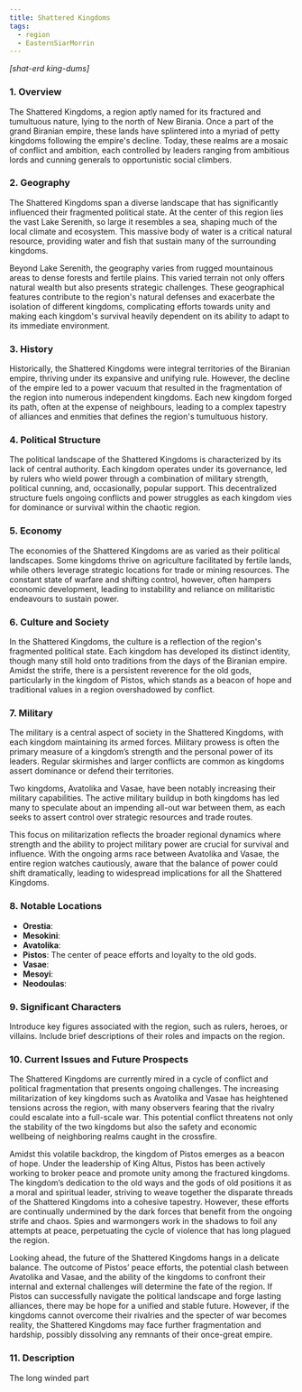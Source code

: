 ```yaml
---
title: Shattered Kingdoms
tags:
  - region
  - EasternSiarMorrin
---
```

*[shat-erd king-dums]*
### 1. **Overview**

The Shattered Kingdoms, a region aptly named for its fractured and tumultuous nature, lying to the north of New Birania. Once a part of the grand Biranian empire, these lands have splintered into a myriad of petty kingdoms following the empire's decline. Today, these realms are a mosaic of conflict and ambition, each controlled by leaders ranging from ambitious lords and cunning generals to opportunistic social climbers.

### 2. **Geography**

The Shattered Kingdoms span a diverse landscape that has significantly influenced their fragmented political state. At the center of this region lies the vast Lake Serenith, so large it resembles a sea, shaping much of the local climate and ecosystem. This massive body of water is a critical natural resource, providing water and fish that sustain many of the surrounding kingdoms.

Beyond Lake Serenith, the geography varies from rugged mountainous areas to dense forests and fertile plains. This varied terrain not only offers natural wealth but also presents strategic challenges. These geographical features contribute to the region's natural defenses and exacerbate the isolation of different kingdoms, complicating efforts towards unity and making each kingdom's survival heavily dependent on its ability to adapt to its immediate environment.

### 3. **History**

Historically, the Shattered Kingdoms were integral territories of the Biranian empire, thriving under its expansive and unifying rule. However, the decline of the empire led to a power vacuum that resulted in the fragmentation of the region into numerous independent kingdoms. Each new kingdom forged its path, often at the expense of neighbours, leading to a complex tapestry of alliances and enmities that defines the region's tumultuous history.

### 4. **Political Structure**

The political landscape of the Shattered Kingdoms is characterized by its lack of central authority. Each kingdom operates under its governance, led by rulers who wield power through a combination of military strength, political cunning, and, occasionally, popular support. This decentralized structure fuels ongoing conflicts and power struggles as each kingdom vies for dominance or survival within the chaotic region.

### 5. **Economy**

The economies of the Shattered Kingdoms are as varied as their political landscapes. Some kingdoms thrive on agriculture facilitated by fertile lands, while others leverage strategic locations for trade or mining resources. The constant state of warfare and shifting control, however, often hampers economic development, leading to instability and reliance on militaristic endeavours to sustain power.

### 6. **Culture and Society**

In the Shattered Kingdoms, the culture is a reflection of the region's fragmented political state. Each kingdom has developed its distinct identity, though many still hold onto traditions from the days of the Biranian empire. Amidst the strife, there is a persistent reverence for the old gods, particularly in the kingdom of Pistos, which stands as a beacon of hope and traditional values in a region overshadowed by conflict.

### 7. **Military**

The military is a central aspect of society in the Shattered Kingdoms, with each kingdom maintaining its armed forces. Military prowess is often the primary measure of a kingdom’s strength and the personal power of its leaders. Regular skirmishes and larger conflicts are common as kingdoms assert dominance or defend their territories.

Two kingdoms, Avatolika and Vasae, have been notably increasing their military capabilities. The active military buildup in both kingdoms has led many to speculate about an impending all-out war between them, as each seeks to assert control over strategic resources and trade routes.

This focus on militarization reflects the broader regional dynamics where strength and the ability to project military power are crucial for survival and influence. With the ongoing arms race between Avatolika and Vasae, the entire region watches cautiously, aware that the balance of power could shift dramatically, leading to widespread implications for all the Shattered Kingdoms.

### 8. **Notable Locations**

- **Orestia**: 
- **Mesokini**: 
- **Avatolika**: 
- **Pistos**: The center of peace efforts and loyalty to the old gods.
- **Vasae**: 
- **Mesoyi**: 
- **Neodoulas**: 

### 9. **Significant Characters**

Introduce key figures associated with the region, such as rulers, heroes, or villains. Include brief descriptions of their roles and impacts on the region.

### 10. **Current Issues and Future Prospects**

The Shattered Kingdoms are currently mired in a cycle of conflict and political fragmentation that presents ongoing challenges. The increasing militarization of key kingdoms such as Avatolika and Vasae has heightened tensions across the region, with many observers fearing that the rivalry could escalate into a full-scale war. This potential conflict threatens not only the stability of the two kingdoms but also the safety and economic wellbeing of neighboring realms caught in the crossfire.

Amidst this volatile backdrop, the kingdom of Pistos emerges as a beacon of hope. Under the leadership of King Altus, Pistos has been actively working to broker peace and promote unity among the fractured kingdoms. The kingdom’s dedication to the old ways and the gods of old positions it as a moral and spiritual leader, striving to weave together the disparate threads of the Shattered Kingdoms into a cohesive tapestry. However, these efforts are continually undermined by the dark forces that benefit from the ongoing strife and chaos. Spies and warmongers work in the shadows to foil any attempts at peace, perpetuating the cycle of violence that has long plagued the region.

Looking ahead, the future of the Shattered Kingdoms hangs in a delicate balance. The outcome of Pistos’ peace efforts, the potential clash between Avatolika and Vasae, and the ability of the kingdoms to confront their internal and external challenges will determine the fate of the region. If Pistos can successfully navigate the political landscape and forge lasting alliances, there may be hope for a unified and stable future. However, if the kingdoms cannot overcome their rivalries and the specter of war becomes reality, the Shattered Kingdoms may face further fragmentation and hardship, possibly dissolving any remnants of their once-great empire.

### 11. **Description**

The long winded part
